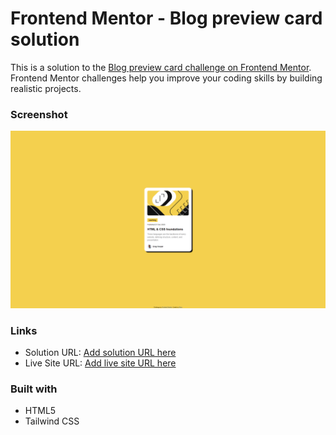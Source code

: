 # Frontend Mentor - Blog preview card solution

This is a solution to the [Blog preview card challenge on Frontend Mentor](https://www.frontendmentor.io/challenges/blog-preview-card-ckPaj01IcS). Frontend Mentor challenges help you improve your coding skills by building realistic projects.

### Screenshot

![](./images/Screenshot.png)

### Links

- Solution URL: [Add solution URL here](https://github.com/NDK1195/blog-preview-card)
- Live Site URL: [Add live site URL here](https://ndk1195.github.io/blog-preview-card/)

### Built with

- HTML5
- Tailwind CSS
